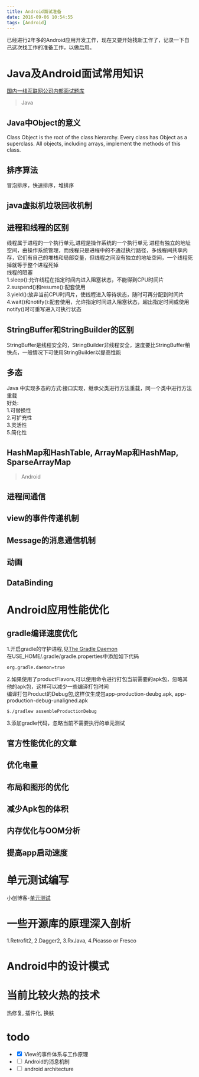 ```yaml
---
title: Android面试准备
date: 2016-09-06 10:54:55
tags: [Android]
---
```

已经进行2年多的Android应用开发工作，现在又要开始找新工作了，记录一下自己这次找工作的准备工作，以做后用。

# Java及Android面试常用知识
[国内一线互联网公司内部面试题库](https://github.com/JackyAndroid/AndroidInterview-Q-A)

> Java

## Java中Object的意义
Class Object is the root of the class hierarchy. Every class has Object as a superclass. All objects, including arrays, implement the methods of this class.

## 排序算法
冒泡排序，快速排序，堆排序

## java虚拟机垃圾回收机制


## 进程和线程的区别  
线程属于进程的一个执行单元,进程是操作系统的一个执行单元
进程有独立的地址空间，由操作系统管理，而线程只是进程中的不通过执行路径，多线程间共享内存，它们有自己的堆栈和局部变量，但线程之间没有独立的地址空间，一个线程死掉就等于整个进程死掉  
线程的阻塞  
1.sleep():允许线程在指定时间内进入阻塞状态，不能得到CPU时间片  
2.suspend()和resume():配套使用  
3.yield():放弃当前CPU时间片，使线程进入等待状态，随时可再分配到时间片  
4.wait()和notify():配套使用，允许指定时间进入阻塞状态，超出指定时间或使用notify()时可重写进入可执行状态  


## StringBuffer和StringBuilder的区别  
StringBuffer是线程安全的，StringBuilder非线程安全，速度要比StringBuffer稍快点，一般情况下可使用StringBuilder以提高性能

## 多态  
Java 中实现多态的方式:接口实现，继承父类进行方法重载，同一个类中进行方法重载  
好处:  
1.可替换性  
2.可扩充性  
3.灵活性  
5.简化性  

## HashMap和HashTable, ArrayMap和HashMap, SparseArrayMap


> Android
## 进程间通信
## view的事件传递机制
## Message的消息通信机制
## 动画

## DataBinding


# Android应用性能优化

## gradle编译速度优化

1.开启gradle的守护进程,见[The Gradle Daemon](https://docs.gradle.org/2.14.1/userguide/gradle_daemon.html)  
在USE\_HOME/.gradle/gradle.properties中添加如下代码

```
org.gradle.daemon=true
```

2.如果使用了productFlavors,可以使用命令进行打包当前需要的apk包，忽略其他的apk包，这样可以减少一些编译打包时间  
编译打包Product的Debug包,这样仅生成包app-production-deubg.apk, app-production-debug-unaligned.apk
```
$./gradlew assembleProductionDebug 
```

3.添加gradle代码，忽略当前不需要执行的单元测试



## 官方性能优化的文章

## 优化电量

## 布局和图形的优化

## 减少Apk包的体积

## 内存优化与OOM分析

## 提高app启动速度



# 单元测试编写
小创博客-[单元测试](http://www.chriszou.com/?from=jianshuhome)



# 一些开源库的原理深入剖析

1.Retrofit2, 2.Dagger2, 3.RxJava, 4.Picasso or Fresco


# Android中的设计模式

# 当前比较火热的技术
热修复, 插件化, 换肤 



# todo
- <input type="checkbox" onclick="return false;" checked/> View的事件体系与工作原理
- <input type="checkbox" onclick="return false;"/> Android的消息机制
- <input type="checkbox" onclick="return false;"/> android architecture


